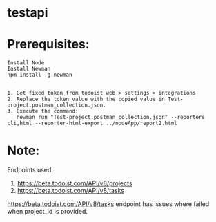 # **testapi**

# **Prerequisites:**

    Install Node
    Install Newman
    npm install -g newman


	1. Get fixed token from todoist web > settings > integrations
	2. Replace the token value with the copied value in Test-project.postman_collection.json.
	3. Execute the command:
	   newman run "Test-project.postman_collection.json" --reporters cli,html --reporter-html-export ../nodeApp/report2.html
	   

# **Note:**
Endpoints used:
1. https://beta.todoist.com/API/v8/projects
2. https://beta.todoist.com/API/v8/tasks


https://beta.todoist.com/API/v8/tasks endpoint has issues where failed when project_id is provided.